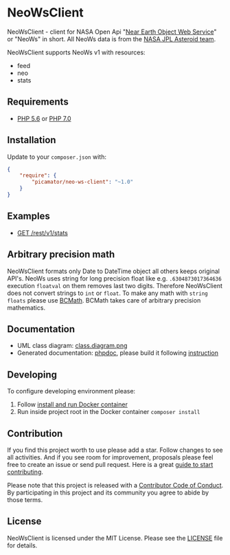 NeoWsClient
===========

NeoWsClient - client for NASA Open Api "[Near Earth Object Web Service](https://api.nasa.gov/neo/?api_key=DEMO_KEY)" or "NeoWs" in short.
All NeoWs data is from the [NASA JPL Asteroid team](http://neo.jpl.nasa.gov/).

NeoWsClient supports NeoWs v1 with resources:

* feed
* neo
* stats

Requirements
------------
* [PHP 5.6](http://php.net/manual/en/migration56.new-features.php) or [PHP 7.0](http://php.net/manual/en/migration70.new-features.php)

Installation
------------
Update to your `composer.json` with:

```json
{
    "require": {
        "picamator/neo-ws-client": "~1.0"
    }
}
```

Examples
--------
* [GET /rest/v1/stats](doc/example/statistics.php) 

Arbitrary precision math
------------------------
NeoWsClient formats only Date to DateTime object all others keeps original API's.
NeoWs uses string for long precision float like e.g. `.6304873017364636` execution `floatval` on them removes last two digits.
Therefore NeoWsClient does not convert strings to `int` or `float`. To make any math with `string floats` please use [BCMath](http://php.net/manual/en/book.bc.php).
BCMath takes care of arbitrary precision mathematics. 

Documentation
-------------
* UML class diagram: [class.diagram.png](doc/uml/class.diagram.png)
* Generated documentation: [phpdoc](doc/phpdoc), please build it following [instruction](dev/phpdoc)

Developing
----------
To configure developing environment please:

1. Follow [install and run Docker container](dev/docker/README.md)
2. Run inside project root in the Docker container `composer install` 

Contribution
------------
If you find this project worth to use please add a star. Follow changes to see all activities.
And if you see room for improvement, proposals please feel free to create an issue or send pull request.
Here is a great [guide to start contributing](https://guides.github.com/activities/contributing-to-open-source/).

Please note that this project is released with a [Contributor Code of Conduct](http://contributor-covenant.org/version/1/4/).
By participating in this project and its community you agree to abide by those terms.

License
-------
NeoWsClient is licensed under the MIT License. Please see the [LICENSE](LICENSE.txt) file for details.
